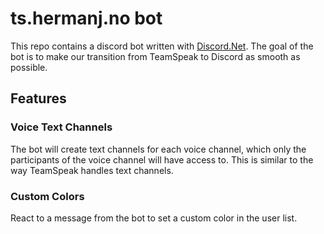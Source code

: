 # ts.hermanj.no bot

This repo contains a discord bot written with [Discord.Net](https://github.com/discord-net/Discord.Net).
The goal of the bot is to make our transition from TeamSpeak to Discord as smooth as possible.

## Features

### Voice Text Channels

The bot will create text channels for each voice channel, which only the participants of the voice channel will have access to.
This is similar to the way TeamSpeak handles text channels.

### Custom Colors

React to a message from the bot to set a custom color in the user list.